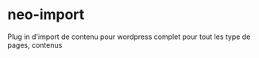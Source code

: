 # neo-import
Plug in d'import de contenu pour wordpress complet pour tout les type de pages, contenus
